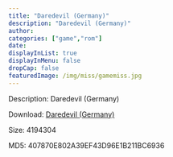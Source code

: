 ```yaml
---
title: "Daredevil (Germany)"
description: "Daredevil (Germany)"
author: 
categories: ["game","rom"]
date: 
displayInList: true
displayInMenu: false
dropCap: false
featuredImage: /img/miss/gamemiss.jpg
---
```


Description: Daredevil (Germany)

Download: <a style="text-decoration:underline;" href="https://mega.nz/#!fTQiTICT!PiL8TcFtstQmBRS-88_IAzlg2IhfobZv6Mx8Wjg-xzc" target = "_blank" rel = "nofollow" > Daredevil (Germany)</a>

Size: 4194304

MD5: 407870E802A39EF43D96E1B211BC6936

